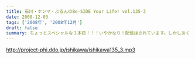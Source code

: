 ```yaml
---
title: 石川・ホンマ・ぶるんのBe-SIDE Your Life! vol.135-3
date: 2008-12-03
tags: ['2008年', '2008年12月']
draft: false
summary: ちょっとスペシャルな３本目！！！いやかなり！配信はされています。しかしあくまでも、いやあえて『雑談！？』として聴いて欲しい３本目。年末にうごめく名物番組へのオマージュがここに。・・・ムフフと始動開始。NAMAE
---
```


http://project-phi.ddo.jp/ishikawa/ishikawa135_3.mp3
